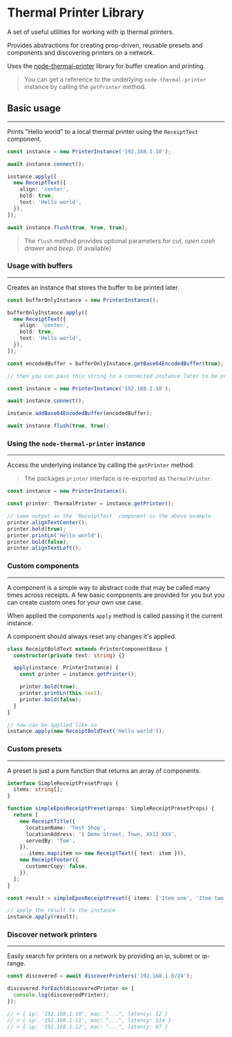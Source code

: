 # Thermal Printer Library

A set of useful utilities for working with ip thermal printers.

Provides abstractions for creating prop-driven, reusable presets and components and discovering printers on a network.

Uses the [node-thermal-printer](https://www.npmjs.com/package/node-thermal-printer) library for buffer creation and printing.

> You can get a reference to the underlying `node-thermal-printer` instance by calling the `getPrinter` method.

## Basic usage

---

Prints "Hello world" to a local thermal printer using the `ReceiptText` component.

```ts
const instance = new PrinterInstance('192.168.1.10');

await instance.connect();

instance.apply([
  new ReceiptText({
    align: 'center',
    bold: true,
    text: 'Hello world',
  }),
]);

await instance.flush(true, true, true);
```

> The `flush` method provides optional parameters for _cut_, _open cash drawer_ and _beep_. (if available)

### Usage with buffers

---

Creates an instance that stores the buffer to be printed later.

```ts
const bufferOnlyInstance = new PrinterInstance();

bufferOnlyInstance.apply([
  new ReceiptText({
    align: 'center',
    bold: true,
    text: 'Hello world',
  }),
]);

const encodedBuffer = bufferOnlyInstance.getBase64EncodedBuffer(true);

// then you can pass this string to a connected instance later to be printed

const instance = new PrinterInstance('192.168.1.10');

await instance.connect();

instance.addBase64EncodedBuffer(encodedBuffer);

await instance.flush(true, true);
```

### Using the `node-thermal-printer` instance

---

Access the underlying instance by calling the `getPrinter` method.

> The packages `printer` interface is re-exported as `ThermalPrinter`.

```ts
const instance = new PrinterInstance();

const printer: ThermalPrinter = instance.getPrinter();

// same output as the `ReceiptText` component in the above example
printer.alignTextCenter();
printer.bold(true);
printer.printLn('Hello world');
printer.bold(false);
printer.alignTextLeft();
```

### Custom components

---

A component is a simple way to abstract code that may be called many times
across receipts. A few basic components are provided for you but you can create
custom ones for your own use case.

When applied the components `apply` method is called passing it the current instance.

A component should always reset any changes it's applied.

```ts
class ReceiptBoldText extends PrinterComponentBase {
  constructor(private text: string) {}

  apply(instance: PrinterInstance) {
    const printer = instance.getPrinter();

    printer.bold(true);
    printer.printLn(this.text);
    printer.bold(false);
  }
}

// now can be applied like so
instance.apply(new ReceiptBoldText('Hello world'));
```

### Custom presets

---

A preset is just a pure function that returns an array of components.

```ts
interface SimpleReceiptPresetProps {
  items: string[];
}

function simpleEposReceiptPreset(props: SimpleReceiptPresetProps) {
  return [
    new ReceiptTitle({
      locationName: 'Test Shop',
      locationAddress: '1 Demo Street, Town, XX12 XXX',
      servedBy: 'Tom',
    }),
    ...items.map(item => new ReceiptText({ text: item })),
    new ReceiptFooter({
      customerCopy: false,
    }),
  ];
}

const result = simpleEposReceiptPreset({ items: ['Item one', 'Item two'] });

// apply the result to the instance
instance.apply(result);
```

### Discover network printers

---

Easily search for printers on a network by providing an ip, subnet or ip-range.

```ts
const discovered = await discoverPrinters('192.168.1.0/24');

discovered.forEach(discoveredPrinter => {
  console.log(discoveredPrinter);
});

// > { ip: '192.168.1.10', mac: "...", latency: 12 }
// > { ip: '192.168.1.11', mac: "...", latency: 114 }
// > { ip: '192.168.1.12', mac: "...", latency: 67 }
```

